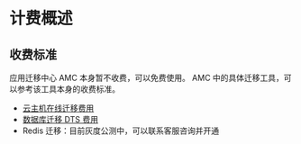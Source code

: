 # 计费概述
## 收费标准
应用迁移中心 AMC 本身暂不收费，可以免费使用。 AMC 中的具体迁移工具，可以参考该工具本身的收费标准。

- [云主机在线迁移费用](https://market.jdcloud.com/service/details/585155)
- [数据库迁移 DTS 费用](https://docs.jdcloud.com/cn/data-transmission-service/price-overview)
- Redis 迁移：目前灰度公测中，可以联系客服咨询并开通
